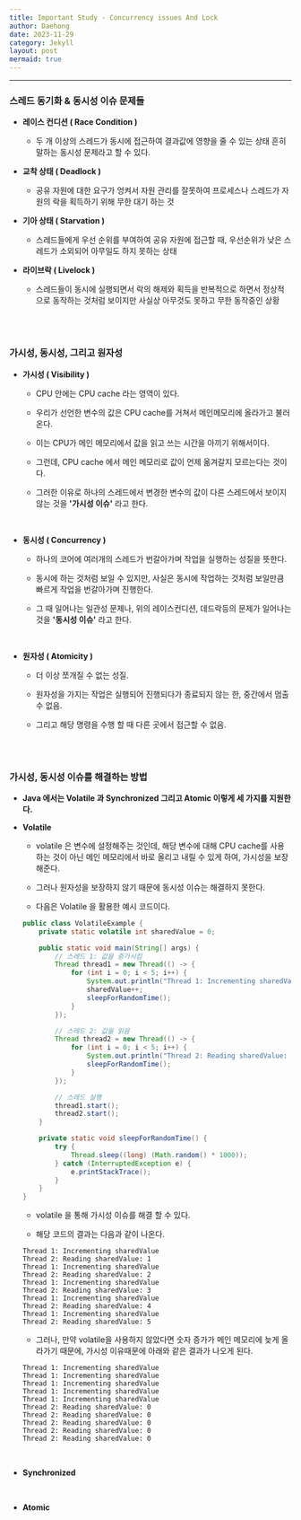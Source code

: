 ```yaml
---
title: Important Study - Concurrency issues And Lock
author: Daehong
date: 2023-11-29
category: Jekyll
layout: post
mermaid: true
---
```


<hr>

### 스레드 동기화 & 동시성 이슈 문제들
 - **레이스 컨디션 ( Race Condition )**
	* 두 개 이상의 스레드가 동시에 접근하여 결과값에 영향을 줄 수 있는 상태 흔히 말하는 동시성 문제라고 할 수 있다.


 - **교착 상태 ( Deadlock )**
	* 공유 자원에 대한 요구가 엉켜서 자원 관리를 잘못하여 프로세스나 스레드가 자원의 락을 획득하기 위해 무한 대기 하는 것
	
	
 - **기아 상태 ( Starvation )**
	* 스레드들에게 우선 순위를 부여하여 공유 자원에 접근할 때, 우선순위가 낮은 스레드가 소외되어 아무일도 하지 못하는 상태
	
	
 - **라이브락 ( Livelock )**
	* 스레드들이 동시에 실행되면서 락의 해제와 획득을 반복적으로 하면서 정상적으로 동작하는 것처럼 보이지만 사실상 아무것도 못하고 무한 동작중인 상황

<br>
<br>

### 가시성, 동시성, 그리고 원자성
 - **가시성 ( Visibility )**
	- CPU 안에는 CPU cache 라는 영역이 있다.
	
	- 우리가 선언한 변수의 값은 CPU cache를 거쳐서 메인메모리에 올라가고 불러온다.
	
	- 이는 CPU가 메인 메모리에서 값을 읽고 쓰는 시간을 아끼기 위해서이다.
	
	- 그런데, CPU cache 에서 메인 메모리로 값이 언제 옮겨갈지 모르는다는 것이다.
	
	- 그러한 이유로 하나의 스레드에서 변경한 변수의 값이 다른 스레드에서 보이지 않는 것을 **'가시성 이슈'** 라고 한다.
 
 <br>
 
 - **동시성 ( Concurrency )**
	- 하나의 코어에 여러개의 스레드가 번갈아가며 작업을 실행하는 성질을 뜻한다.
	
	- 동시에 하는 것처럼 보일 수 있지만, 사실은 동시에 작업하는 것처럼 보일만큼 빠르게 작업을 번갈아가며 진행한다.
	
	- 그 때 일어나는 일관성 문제나, 위의 레이스컨디션, 데드락등의 문제가 일어나는 것을 **'동시성 이슈'** 라고 한다.

 <br>
 
 - **원자성 ( Atomicity )**
	- 더 이상 쪼개질 수 없는 성질.
	
	- 원자성을 가지는 작업은 실행되어 진행되다가 종료되지 않는 한, 중간에서 멈출 수 없음. 
	
	- 그리고 해당 명령을 수행 할 때 다른 곳에서 접근할 수 없음.
	
<br>
<br>

### 가시성, 동시성 이슈를 해결하는 방법
 - **Java 에서는 Volatile 과 Synchronized 그리고 Atomic 이렇게 세 가지를 지원한다.**

 - **Volatile**
	- volatile 은 변수에 설정해주는 것인데, 해당 변수에 대해 CPU cache를 사용하는 것이 아닌 메인 메모리에서 바로 올리고 내릴 수 있게 하여, 가시성을 보장해준다.

	- 그러나 원자성을 보장하지 않기 때문에 동시성 이슈는 해결하지 못한다.
	
	- 다음은 Volatile 을 활용한 예시 코드이다.
	
	```java
	public class VolatileExample {
		private static volatile int sharedValue = 0;

		public static void main(String[] args) {
			// 스레드 1: 값을 증가시킴
			Thread thread1 = new Thread(() -> {
				for (int i = 0; i < 5; i++) {
					System.out.println("Thread 1: Incrementing sharedValue");
					sharedValue++;
					sleepForRandomTime();
				}
			});

			// 스레드 2: 값을 읽음
			Thread thread2 = new Thread(() -> {
				for (int i = 0; i < 5; i++) {
					System.out.println("Thread 2: Reading sharedValue: " + sharedValue);
					sleepForRandomTime();
				}
			});

			// 스레드 실행
			thread1.start();
			thread2.start();
		}

		private static void sleepForRandomTime() {
			try {
				Thread.sleep((long) (Math.random() * 1000));
			} catch (InterruptedException e) {
				e.printStackTrace();
			}
		}
	}
	```
	
	- volatile 을 통해 가시성 이슈를 해결 할 수 있다.
	
	- 해당 코드의 결과는 다음과 같이 나온다.
	
	```plaintext
	Thread 1: Incrementing sharedValue
	Thread 2: Reading sharedValue: 1
	Thread 1: Incrementing sharedValue
	Thread 2: Reading sharedValue: 2
	Thread 1: Incrementing sharedValue
	Thread 2: Reading sharedValue: 3
	Thread 1: Incrementing sharedValue
	Thread 2: Reading sharedValue: 4
	Thread 1: Incrementing sharedValue
	Thread 2: Reading sharedValue: 5
	```
	
	- 그러나, 만약 volatile을 사용하지 않았다면 숫자 증가가 메인 메모리에 늦게 올라가기 때문에,
	가시성 이유때문에 아래와 같은 결과가 나오게 된다.
	
	```plaintext
	Thread 1: Incrementing sharedValue
	Thread 1: Incrementing sharedValue
	Thread 1: Incrementing sharedValue
	Thread 1: Incrementing sharedValue
	Thread 1: Incrementing sharedValue
	Thread 2: Reading sharedValue: 0
	Thread 2: Reading sharedValue: 0
	Thread 2: Reading sharedValue: 0
	Thread 2: Reading sharedValue: 0
	Thread 2: Reading sharedValue: 0
	```

<br>
 
 - **Synchronized**
 
<br>
 
 - **Atomic**

 
<br>
<br>
<br>
<br>
<br>